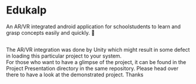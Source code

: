 # Edukalp
 An AR/VR integrated android application for schoolstudents to learn and grasp concepts easily and quickly. :school:
##
The AR/VR integration was done by Unity which might result in some defect in loading this particular project to your system.<br>
For those who want to have a glimpse of the project, it can be found in the Project Presentation directory in the same repository. Please head over there to have a look at the demonstrated project.
Thanks
